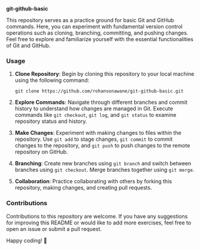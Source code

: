 **git-github-basic**

This repository serves as a practice ground for basic Git and GitHub commands. Here, you can experiment with fundamental version control operations such as cloning, branching, committing, and pushing changes. Feel free to explore and familiarize yourself with the essential functionalities of Git and GitHub.

### Usage

1. **Clone Repository**: Begin by cloning this repository to your local machine using the following command:
   ```
   git clone https://github.com/rohansonawane/git-github-basic.git
   ```

2. **Explore Commands**: Navigate through different branches and commit history to understand how changes are managed in Git. Execute commands like `git checkout`, `git log`, and `git status` to examine repository status and history.

3. **Make Changes**: Experiment with making changes to files within the repository. Use `git add` to stage changes, `git commit` to commit changes to the repository, and `git push` to push changes to the remote repository on GitHub.

4. **Branching**: Create new branches using `git branch` and switch between branches using `git checkout`. Merge branches together using `git merge`.

5. **Collaboration**: Practice collaborating with others by forking this repository, making changes, and creating pull requests.

### Contributions

Contributions to this repository are welcome. If you have any suggestions for improving this README or would like to add more exercises, feel free to open an issue or submit a pull request.

Happy coding! 🚀
